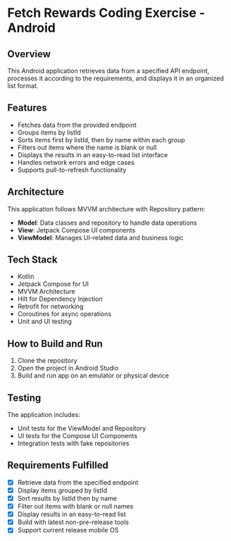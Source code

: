 # Fetch Rewards Coding Exercise - Android

## Overview
This Android application retrieves data from a specified API endpoint, 
processes it according to the requirements, and displays it in an organized list format.

## Features
- Fetches data from the provided endpoint
- Groups items by listId
- Sorts items first by listId, then by name within each  group
- Filters out items where the name is blank or null
- Displays the results in an easy-to-read list interface
- Handles network errors and edge cases
- Supports pull-to-refresh functionality

## Architecture
This application follows MVVM architecture with Repository pattern:
- **Model**: Data classes and repository to handle data operations
- **View**: Jetpack Compose UI components
- **ViewModel**: Manages UI-related data and business logic

## Tech Stack
- Kotlin
- Jetpack Compose for UI
- MVVM Architecture
- Hilt for Dependency Injection
- Retrofit for networking
- Coroutines for async operations
- Unit and UI testing

## How to Build  and Run
1. Clone the repository
2. Open the project in Android Studio
3. Build and run app on an emulator or physical device

## Testing
The application includes:
- Unit tests for the ViewModel and Repository
- UI tests for the Compose UI Components
- Integration tests with fake repositories

## Requirements Fulfilled
- [x] Retrieve data from the specified endpoint
- [x] Display items grouped by listId
- [x] Sort results by listId then by name
- [x] Filter out items with blank or null names
- [x] Display results in an easy-to-read list
- [x] Build with latest non-pre-release tools
- [x] Support current release mobile OS